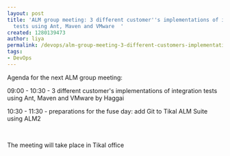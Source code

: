 ```yaml
---
layout: post
title: 'ALM group meeting: 3 different customer''s implementations of integration
  tests using Ant, Maven and VMware  '
created: 1280139473
author: liya
permalink: /devops/alm-group-meeting-3-different-customers-implementations-integration-tests-using-ant-maven-and
tags:
- DevOps
---
```

<p>Agenda for the next ALM group meeting:</p>
<p>09:00 - 10:30 - 3 different customer's implementations of integration tests using Ant, Maven and VMware by Haggai</p>
<p>10:30 - 11:30 - preparations for the fuse day: add Git to Tikal ALM Suite using ALM2</p>
<p>&nbsp;</p>
<p>The meeting will take place in Tikal office</p>
